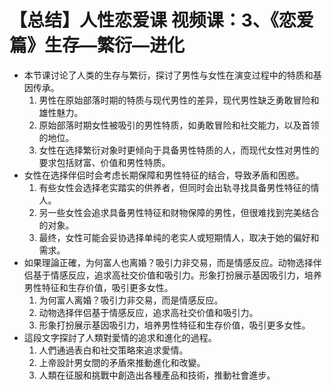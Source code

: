# 【总结】人性恋爱课 视频课：3、《恋爱篇》生存—繁衍—进化

-   本节课讨论了人类的生存与繁衍，探讨了男性与女性在演变过程中的特质和基因传承。
    1.  男性在原始部落时期的特质与现代男性的差异，现代男性缺乏勇敢冒险和雄性魅力。
    2.  原始部落时期女性被吸引的男性特质，如勇敢冒险和社交能力，以及首领的地位。
    3.  女性在选择繁衍对象时更倾向于具备男性特质的人，而现代女性对男性的要求包括财富、价值和男性特质。
-   女性在选择伴侣时会考虑长期保障和男性特征的结合，导致矛盾和困惑。
    1.  有些女性会选择老实踏实的供养者，但同时会出轨寻找具备男性特征的情人。
    2.  另一些女性会追求具备男性特征和财物保障的男性，但很难找到完美结合的对象。
    3.  最终，女性可能会妥协选择单纯的老实人或短期情人，取决于她的偏好和需求。
-   如果理論正確，为何富人也离婚？吸引力非交易，而是情感反应。动物选择伴侣基于情感反应，追求高社交价值和吸引力。形象打扮展示基因吸引力，培养男性特征和生存价值，吸引更多女性。
    1.  为何富人离婚？吸引力非交易，而是情感反应。
    2.  动物选择伴侣基于情感反应，追求高社交价值和吸引力。
    3.  形象打扮展示基因吸引力，培养男性特征和生存价值，吸引更多女性。
-   這段文字探討了人類對愛情的追求和進化的過程。
    1.  人們通過表白和社交策略來追求愛情。
    2.  上帝設計男女間的矛盾來推動進化和改變。
    3.  人類在征服和挑戰中創造出各種產品和技術，推動社會進步。